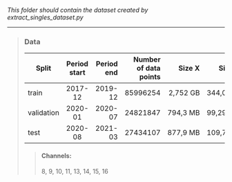 *This folder should contain the dataset created by extract_singles_dataset.py*

- - - -

> ### Data
>| Split | Period start | Period end |  Number of data points | Size X | Size y |
>|----------|:-------------:|------:|------:|------:|------:|
>| train | 2017-12 | 2019-12 | 85996254 | 2,752 GB | 344,0 MB  |
>| validation | 2020-01| 2020-07 | 24821847 | 794,3 MB | 99,29 MB |
>| test | 2020-08 | 2021-03 | 27434107 | 877,9 MB | 109,7 MB |
>
>
>> #### Channels: 
>> 8, 9, 10, 11, 13, 14, 15, 16

